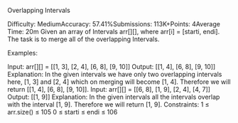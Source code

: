 Overlapping Intervals

Difficulty: MediumAccuracy: 57.41%Submissions: 113K+Points: 4Average Time: 20m
Given an array of Intervals arr[][], where arr[i] = [starti, endi]. The task is to merge all of the overlapping Intervals.

Examples:

Input: arr[][] = [[1, 3], [2, 4], [6, 8], [9, 10]]
Output: [[1, 4], [6, 8], [9, 10]]
Explanation: In the given intervals we have only two overlapping intervals here, [1, 3] and [2, 4] which on merging will become [1, 4]. Therefore we will return [[1, 4], [6, 8], [9, 10]].
Input: arr[][] = [[6, 8], [1, 9], [2, 4], [4, 7]]
Output: [[1, 9]]
Explanation: In the given intervals all the intervals overlap with the interval [1, 9]. Therefore we will return [1, 9].
Constraints:
1 ≤ arr.size() ≤ 105
0 ≤ starti ≤ endi ≤ 106
